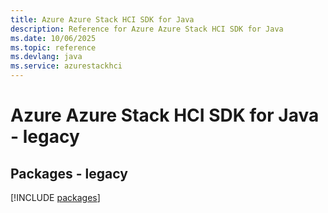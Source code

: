 ```yaml
---
title: Azure Azure Stack HCI SDK for Java
description: Reference for Azure Azure Stack HCI SDK for Java
ms.date: 10/06/2025
ms.topic: reference
ms.devlang: java
ms.service: azurestackhci
---
```

# Azure Azure Stack HCI SDK for Java - legacy
## Packages - legacy
[!INCLUDE [packages](azure-stack-hci-index.md)]